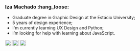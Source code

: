 ### Iza Machado :hang_loose: 

* Graduate degree in Graphic Design at the Estácio University;
* 5 years of design experience;
* I'm currently learning UX Design and Python;
* I’m looking for help with learning about JavaScript.



[<img src='https://cdn.jsdelivr.net/npm/simple-icons@3.0.1/icons/github.svg' alt='github' height='20'>](https://github.com/machadinhacega)      [<img src='https://cdn.jsdelivr.net/npm/simple-icons@3.0.1/icons/linkedin.svg' alt='linkedin' height='20'>](https://www.linkedin.com/in/iza-machado-491bb5ba/)      [<img src='https://cdn.jsdelivr.net/npm/simple-icons@3.0.1/icons/instagram.svg' alt='instagram' height='20'>](https://www.instagram.com/iza.dsgn/)

<!--
**machadinhacega/machadinhacega** is a ✨ _special_ ✨ repository because its `README.md` (this file) appears on your GitHub profile.

Here are some ideas to get you started:
👋 
- 🔭 I’m currently working at a design company
- 🌱 I’m currently learning UX desigh
- 👯 I’m looking to collaborate on ...
- 🤔 I’m looking for help with ...
- 💬 Ask me about ...
- 📫 How to reach me: ...
- 😄 Pronouns: ...
  - ⚡ Fun fact: ...
### PESSOA
#### COISA
C++ dev, AI enthusiast and excited about low level development, evolutionary computing & agent based modeling. Currently working on the artificial intelligence research field.

* Master's student in Algorithms, Optimization and Computational Intelligence at the State University of Ceará - UECE;
* Bachelor degree in Computer Science at the State University of Ceará - UECE;
* 4 years of development experience;
* Experience with low level development and communication with hardware devices;
* Experience with agent based simulations.

Skills: C++, Python, NetLogo, Qt, Git, Scrum

:telescope: I’m currently working on improving my skills. 
:seedling: I’m currently learning about computer vision, MediaPipe and Rust. 
:people_with_bunny_ears_partying: I’m looking to collaborate on fun projects that involves C++, Python or that help me learning Rust! 
:thinking: I’m looking for help with learning about communication between MediaPipe and OpenCV. 
:speech_balloon: Ask me about any of my skills! 
:mailbox: How to reach me: you can send me an email at luana_brasil@hotmail.com or on my social networks listed bellow! 
:smile: Pronouns: She/Her 

[<img src='https://cdn.jsdelivr.net/npm/simple-icons@3.0.1/icons/github.svg' alt='github' height='40'>](https://github.com/luabras)  [<img src='https://cdn.jsdelivr.net/npm/simple-icons@3.0.1/icons/linkedin.svg' alt='linkedin' height='40'>](https://www.linkedin.com/in/luanabrasil/)  [<img src='https://cdn.jsdelivr.net/npm/simple-icons@3.0.1/icons/instagram.svg' alt='instagram' height='40'>](https://www.instagram.com/luabras92/)  [<img src='https://cdn.jsdelivr.net/npm/simple-icons@3.0.1/icons/twitter.svg' alt='twitter' height='40'>](https://twitter.com/luabras)

![Github stats](https://github-readme-stats.vercel.app/api?username=luabras&show_icons=true)![Profile views](https://gpvc.arturio.dev/luabras)
